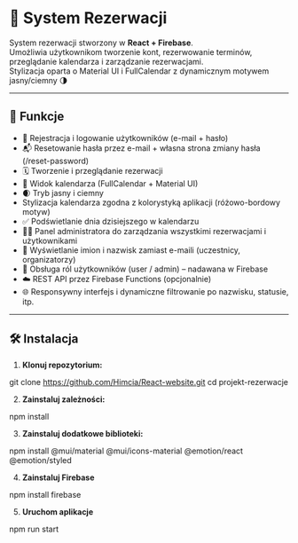 # 📅 System Rezerwacji

System rezerwacji stworzony w **React + Firebase**.  
Umożliwia użytkownikom tworzenie kont, rezerwowanie terminów, przeglądanie kalendarza i zarządzanie rezerwacjami.  
Stylizacja oparta o Material UI i FullCalendar z dynamicznym motywem jasny/ciemny 🌗

---

## 🚀 Funkcje

- 🔐 Rejestracja i logowanie użytkowników (e-mail + hasło)
- 📬 Resetowanie hasła przez e-mail + własna strona zmiany hasła (/reset-password)
- 🗓️ Tworzenie i przeglądanie rezerwacji
- 📆 Widok kalendarza (FullCalendar + Material UI)
- 🌒 Tryb jasny i ciemny
-  Stylizacja kalendarza zgodna z kolorystyką aplikacji (różowo-bordowy motyw)
- ✅ Podświetlanie dnia dzisiejszego w kalendarzu
- 🧑‍💼 Panel administratora do zarządzania wszystkimi rezerwacjami i użytkownikami
- 🧾 Wyświetlanie imion i nazwisk zamiast e-maili (uczestnicy, organizatorzy)
- 🔄 Obsługa ról użytkowników (user / admin) – nadawana w Firebase
- ☁️ REST API przez Firebase Functions (opcjonalnie)
- 🌐 Responsywny interfejs i dynamiczne filtrowanie po nazwisku, statusie, itp.

---

## 🛠️ Instalacja

1. **Klonuj repozytorium:**

git clone https://github.com/Himcia/React-website.git
cd projekt-rezerwacje

2. **Zainstaluj zależności:**

npm install

3. **Zainstaluj dodatkowe biblioteki:**

npm install @mui/material @mui/icons-material @emotion/react @emotion/styled

4. **Zainstaluj Firebase**

npm install firebase

5. **Uruchom aplikacje**

npm run start
